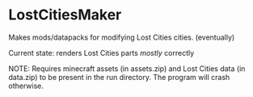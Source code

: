 ﻿# LostCitiesMaker
Makes mods/datapacks for modifying Lost Cities cities.
(eventually)

Current state: renders Lost Cities parts *mostly* correctly

NOTE: Requires minecraft assets (in assets.zip) and Lost Cities data (in data.zip) to be present in the run directory.
The program will crash otherwise.